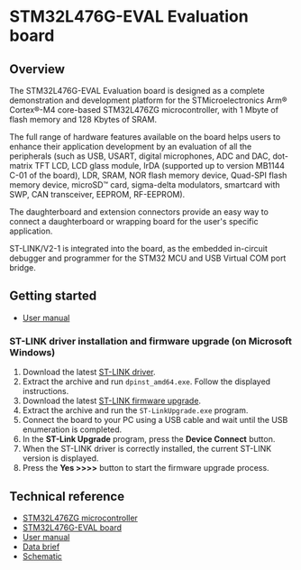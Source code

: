 # STM32L476G-EVAL Evaluation board

## Overview

The STM32L476G-EVAL Evaluation board is designed as a complete demonstration and development platform for the STMicroelectronics Arm® Cortex®-M4 core-based STM32L476ZG microcontroller, with 1 Mbyte of flash memory and 128 Kbytes of SRAM.

The full range of hardware features available on the board helps users to enhance their application development by an evaluation of all the peripherals (such as USB, USART, digital microphones, ADC and DAC, dot-matrix TFT LCD, LCD glass module, IrDA (supported up to version MB1144 C-01 of the board), LDR, SRAM, NOR flash memory device, Quad-SPI flash memory device, microSD™ card, sigma-delta modulators, smartcard with SWP, CAN transceiver, EEPROM, RF-EEPROM).

The daughterboard and extension connectors provide an easy way to connect a daughterboard or wrapping board for the user's specific application.

ST-LINK/V2-1 is integrated into the board, as the embedded in-circuit debugger and programmer for the STM32 MCU and USB Virtual COM port bridge.

## Getting started

- [User manual](https://www.st.com/resource/en/user_manual/um1855-evaluation-board-with-stm32l476zg-mcu-stmicroelectronics.pdf)

### ST-LINK driver installation and firmware upgrade (on Microsoft Windows)

1. Download the latest [ST-LINK driver](https://www.st.com/en/development-tools/stsw-link009.html).
2. Extract the archive and run `dpinst_amd64.exe`. Follow the displayed instructions.
3. Download the latest [ST-LINK firmware upgrade](https://www.st.com/en/development-tools/stsw-link007.html).
4. Extract the archive and run the `ST-LinkUpgrade.exe` program.
5. Connect the board to your PC using a USB cable and wait until the USB enumeration is completed.
6. In the **ST-Link Upgrade** program, press the **Device Connect** button.
7. When the ST-LINK driver is correctly installed, the current ST-LINK version is displayed.
8. Press the **Yes >>>>** button to start the firmware upgrade process.

## Technical reference

- [STM32L476ZG microcontroller](https://www.st.com/en/microcontrollers-microprocessors/stm32l476zg.html)
- [STM32L476G-EVAL board](https://www.st.com/en/evaluation-tools/stm32l476g-eval.html)
- [User manual](https://www.st.com/resource/en/user_manual/um1855-evaluation-board-with-stm32l476zg-mcu-stmicroelectronics.pdf)
- [Data brief](https://www.st.com/resource/en/data_brief/stm32l476g-eval.pdf)
- [Schematic](https://www.st.com/resource/en/schematic_pack/mb1144-default-b02-schematic.pdf)
